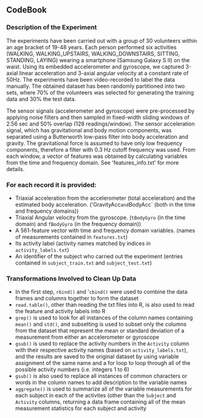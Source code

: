 ## CodeBook 

### Description of the Experiment
The experiments have been carried out with a group of 30 volunteers within an age bracket of 19-48 years. Each person performed six activities (WALKING, WALKING_UPSTAIRS, WALKING_DOWNSTAIRS, SITTING, STANDING, LAYING) wearing a smartphone (Samsung Galaxy S II) on the waist. Using its embedded accelerometer and gyroscope, we captured 3-axial linear acceleration and 3-axial angular velocity at a constant rate of 50Hz. The experiments have been video-recorded to label the data manually. The obtained dataset has been randomly partitioned into two sets, where 70% of the volunteers was selected for generating the training data and 30% the test data. 

The sensor signals (accelerometer and gyroscope) were pre-processed by applying noise filters and then sampled in fixed-width sliding windows of 2.56 sec and 50% overlap (128 readings/window). The sensor acceleration signal, which has gravitational and body motion components, was separated using a Butterworth low-pass filter into body acceleration and gravity. The gravitational force is assumed to have only low frequency components, therefore a filter with 0.3 Hz cutoff frequency was used. From each window, a vector of features was obtained by calculating variables from the time and frequency domain. See 'features_info.txt' for more details. 

### For each record it is provided:

- Triaxial acceleration from the accelerometer (total acceleration) and the estimated body acceleration. ('GravityAcc` and `BodyAcc` (both in the time and frequency domains))
- Triaxial Angular velocity from the gyroscope. (`tBodyGyro` (in the time domain) and `fBodyGyro` (in the frequency domain))
- A 561-feature vector with time and frequency domain variables. (names of measurements contained in `features.txt`) 
- Its activity label (activity names matched by indices in `activity_labels.txt`)
- An identifier of the subject who carried out the experiment (entries contained in `subject_train.txt` and `subject_test.txt`)

### Transformations Involved to Clean Up Data 
 + In the first step, `rbind()` and '`cbind()` were used to combine the data frames and columns together to form the dataset 
 + `read.table()`, other than reading the txt files into R, is also used to read the feature and activity labels into R
 + `grep()` is used to look for all instances of the column names containing `mean()` and `std()`, and subsetting is used to subset only the columns from the dataset that represent the mean or standard deviation of a measurement from either an accelerometer or gyroscope
 + `gsub()` is used to replace the activity numbers in the `Activity` column with their respective activity names (based on `activity_labels.txt`), and the results are saved to the original dataset by using variable assignment of the same name and a for loop to loop through all of the possible activity numbers (i.e. integers 1 to 6)
 + `gsub()` is also used to replace all instances of common characters or words in the column names to add description to the variable names 
 + `aggregate()` is used to summarize all of the variable measurements for each subject in each of the activites (other than the `Subject` and `Activity` columns, returning a data frame containing all of the mean measurement statistics for each subject and activity 
